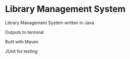 # Library Management System
Library Management System written in Java

Outputs to terminal

Built with Maven

JUnit for testing
